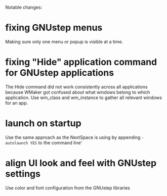 Notable changes:

# fixing GNUstep menus

Making sure only one menu or popup is visible at a time.

# fixing "Hide" application command for GNUstep applications

The Hide command did not work consistently across all applications because WMaker got confused about what windows belong to which application. 
Use wm_class and wm_instance to gather all relevant windows for an app.

# launch on startup

Use the same approach as the NextSpace is using by appending `-autolaunch YES` to the command line'

# align UI look and feel with GNUstep settings

Use color and font configuration from the GNUstep libraries

